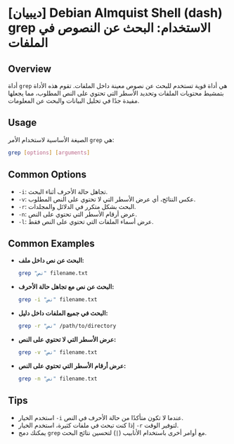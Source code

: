 # [ديبيان] Debian Almquist Shell (dash) grep الاستخدام: البحث عن النصوص في الملفات

## Overview
أداة `grep` هي أداة قوية تستخدم للبحث عن نصوص معينة داخل الملفات. تقوم هذه الأداة بتمشيط محتويات الملفات وتحديد الأسطر التي تحتوي على النص المطلوب، مما يجعلها مفيدة جدًا في تحليل البيانات والبحث عن المعلومات.

## Usage
الصيغة الأساسية لاستخدام الأمر `grep` هي:

```bash
grep [options] [arguments]
```

## Common Options
- `-i`: تجاهل حالة الأحرف أثناء البحث.
- `-v`: عكس النتائج، أي عرض الأسطر التي لا تحتوي على النص المطلوب.
- `-r`: البحث بشكل متكرر في الدلائل والمجلدات.
- `-n`: عرض أرقام الأسطر التي تحتوي على النص.
- `-l`: عرض أسماء الملفات التي تحتوي على النص فقط.

## Common Examples
- **البحث عن نص داخل ملف:**
  ```bash
  grep "نص" filename.txt
  ```

- **البحث عن نص مع تجاهل حالة الأحرف:**
  ```bash
  grep -i "نص" filename.txt
  ```

- **البحث في جميع الملفات داخل دليل:**
  ```bash
  grep -r "نص" /path/to/directory
  ```

- **عرض الأسطر التي لا تحتوي على النص:**
  ```bash
  grep -v "نص" filename.txt
  ```

- **عرض أرقام الأسطر التي تحتوي على النص:**
  ```bash
  grep -n "نص" filename.txt
  ```

## Tips
- استخدم الخيار `-i` عندما لا تكون متأكدًا من حالة الأحرف في النص.
- إذا كنت تبحث في ملفات كثيرة، استخدم الخيار `-r` لتوفير الوقت.
- يمكنك دمج `grep` مع أوامر أخرى باستخدام الأنابيب (`|`) لتحسين نتائج البحث.